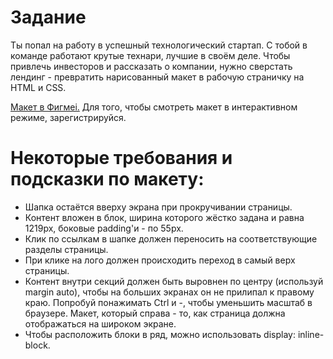 # Задание

Ты попал на работу в успешный технологический стартап. С тобой в команде работают крутые технари, лучшие в своём деле. Чтобы привлечь инвесторов и рассказать о компании, нужно сверстать лендинг - превратить нарисованный макет в рабочую страничку на HTML и CSS.

[Макет в Фигмеi.](https://www.figma.com/file/BL7wdCOSIxYFu1uxctuVzg/%D0%94%D0%BE%D0%BC%D0%B0%D1%88%D0%BD%D0%B5%D0%B5-%D0%B7%D0%B0%D0%B4%D0%B0%D0%BD%D0%B8%D0%B5-Pied-Piper?node-id=0%3A1) Для того, чтобы смотреть макет в интерактивном режиме, зарегистрируйся.

# Некоторые требования и подсказки по макету:

   * Шапка остаётся вверху экрана при прокручивании страницы.
   * Контент вложен в блок, ширина которого жёстко задана и равна 1219px, боковые padding'и - по 55px.
   * Клик по ссылкам в шапке должен переносить на соответствующие разделы страницы.
   * При клике на лого должен происходить переход в самый верх страницы.
   * Контент внутри секций должен быть выровнен по центру (используй margin auto), чтобы на больших экранах он не прилипал к правому краю. Попробуй понажимать Ctrl и  -, чтобы уменьшить масштаб в браузере. Макет, который справа - то, как страница должна отображаться на широком экране.
   * Чтобы расположить блоки в ряд, можно использовать display: inline-block.

